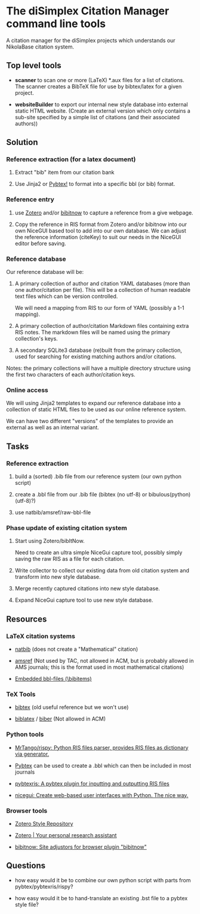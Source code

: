 
# The diSimplex Citation Manager command line tools

A citation manager for the diSimplex projects which understands our NikolaBase citation system.

## Top level tools

- **scanner** to scan one or more (LaTeX) *.aux files for a list of citations.
  The scanner creates a BibTeX file for use by bibtex/latex for a given project.

- **websiteBuilder** to export our internal new style database into external
  static HTML website. (Create an external version which only contains a
  sub-site specified by a simple list of citations (and their associated
  authors))

## Solution

### Reference extraction (for a latex document)

1. Extract "bib" item from our citation bank

2. Use Jinja2 or [Pybtex!](https://pybtex.org/) to format into a specific bbl (or
   bib) format.

### Reference entry

1. use [Zotero](https://www.zotero.org/) and/or
  [bibitnow](https://github.com/Langenscheiss/bibitnow) to capture a reference
  from a give webpage.

2. Copy the reference in RIS format from Zotero and/or bibitnow into our own
   NiceGUI based tool to add into our own database. We can adjust the reference
   information (citeKey) to suit our needs in the NiceGUI editor before saving.

### Reference database

Our reference database will be:

1. A primary collection of author and citation YAML databases (more than one
   author/citation per file). This will be a collection of human readable text
   files which can be version controlled.

   We will need a mapping from RIS to our form of YAML (possibly a 1-1 mapping).

2. A primary collection of author/citation Markdown files containing extra RIS
   notes. The markdown files will be named using the primary collection's keys.

3. A secondary SQLite3 database (re)built from the primary collection, used for
   searching for existing matching authors and/or citations.

Notes: the primary collections will have a multiple directory structure using
the first two characters of each author/citation keys.

### Online access

We will using Jinja2 templates to expand our reference database into a
collection of static HTML files to be used as our online reference system.

We can have two different "versions" of the templates to provide an external as
well as an internal variant.

## Tasks

### Reference extraction

1. build a (sorted) .bib file from our reference system (our own python script)

2. create a .bbl file from our .bib file (bibtex (no utf-8) or bibulous(python) (utf-8)?)

3. use natbib/amsref/raw-bbl-file

### Phase update of existing citation system

1. Start using Zotero/bibItNow.

   Need to create an ultra simple NiceGui capture tool, possibly simply saving
   the raw RIS as a file for each citation.

2. Write collector to collect our existing data from old citation system and
   transform into new style database.

3. Merge recently captured citations into new style database.

3. Expand NiceGui capture tool to use new style database.

## Resources

### LaTeX citation systems

- [natbib](https://www.ctan.org/pkg/natbib) (does not create a "Mathematical" citation)

- [amsref](https://www.ams.org/arc/resources/amsrefs-about.html) (Not used by
  TAC, not allowed in ACM, but is probably allowed in AMS journals; this is the
  format used in most mathematical citations)

- [Embedded bbl-files
  (\\bibitems)](https://en.wikibooks.org/wiki/LaTeX/Bibliography_Management#Embedded_system)

### TeX Tools

- [bibtex](https://www.bibtex.org/) (old useful reference but we won't use)

- [biblatex](https://www.ctan.org/pkg/biblatex) /
  [biber](https://github.com/plk/biber) (Not allowed in ACM)

### Python tools

- [MrTango/rispy: Python RIS files parser, provides RIS files as dictionary via
  generator.](https://github.com/mrtango/rispy)

- [Pybtex](https://pybtex.org/) can be used to create a .bbl which can then be
  included in most journals

- [pybtexris: A pybtex plugin for inputting and outputting RIS
  files](https://github.com/rbturnbull/pybtexris)

- [nicegui: Create web-based user interfaces with Python. The nice
  way.](https://github.com/zauberzeug/nicegui)

### Browser tools

- [Zotero Style Repository](https://www.zotero.org/styles?q=tac)

- [Zotero | Your personal research assistant](https://www.zotero.org/)

- [bibitnow: Site adjustors for browser plugin
  "bibitnow"](https://github.com/Langenscheiss/bibitnow)

## Questions

- how easy would it be to combine our own python script with parts from
  pybtex/pybtexris/rispy?

- how easy would it be to hand-translate an existing .bst file to a pybtex
  style file?

